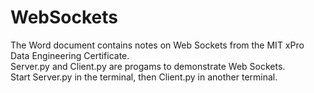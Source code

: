 # WebSockets

The Word document contains notes on Web Sockets from the MIT xPro Data Engineering Certificate.  
Server.py and Client.py are progams to demonstrate Web Sockets.   
Start Server.py in the terminal, then Client.py in another terminal.
